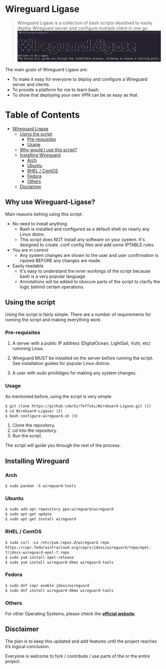 # Wireguard Ligase


> Wireguard Ligase is a collection of bash scripts desidned to easily deploy Wireguard server and configure mulriple client in one go.
> ![shell screenshot with logo](/doc/shell-screenshot-with-logo.png)


The main goals of Wireguard Ligase are:
- To make it easy for everyone to deploy and configure a Wireguard server and clients.
- To provide a platform for me to learn bash.
- To show that deploying your own VPN can be as easy as that.

Table of Contents
=================

   * [Wireguard Ligase](#wireguard-ligase)
      * [Using the script](#using-the-script)
         * [Pre-requisites](#pre-requisites)
         * [Usage](#usage)
      * [Why would I use this script?](#why-use-wireguard-ligase)
      * [Installing Wireguard](#installing-wireguard)
         * [Arch](#arch)
         * [Ubuntu](#ubuntu)
         * [RHEL / CentOS](#rhel--centos)
         * [Fedora](#fedora)
         * [Others](#others)
      * [Disclaimer](#disclaimer)

## Why use Wireguard-Ligase?

Main reasons behing using this script:

* No need to install anything
  * Bash is installed and configured as a default shell on nearly any Linux distro.
  * This script does NOT install any software on your system. It's designed to create .conf config files and add some IPTABLE rules.
* You are in control
  * Any system changes are shown to the user and user confirmation is rquired BEFORE any changes are made.
* Easily readable
  * It's easy to understand the inner workings of the script because bash is a very popular language.
  * Annotations will be added to obscure parts of the script to clarify the logic behind certain operations.

## Using the script

Using the script is fairly simple. There are a number of requirements for running the script and making everything work.

### Pre-requisites

1.  A server with a public IP address (DigitalOcean, LightSail, Vultr, etc) runnning Linux.

2.  Wireguard MUST be installed on the server before running the script. See installation guides for popular Linux distros.

3.  A user with sudo privilidges for making any system changes.

### Usage

As mentioned before, using the script is very simple.

    $ git clone https://github.com/SirToffski/WireGuard-Ligase.git (1)
    $ cd WireGuard-Ligase/ (2)
    $ bash configure-wireguard.sh (3)

1. Clone the repository.
2. cd into the repository.
3. Run the script.

The script will guide you through the rest of the process.

## Installing Wireguard

### Arch

    $ sudo pacman -S wireguard-tools

### Ubuntu

    $ sudo add-apt-repository ppa:wireguard/wireguard
    $ sudo apt-get update
    $ sudo apt-get install wireguard

### RHEL / CentOS

    $ sudo curl -Lo /etc/yum.repos.d/wireguard.repo https://copr.fedorainfracloud.org/coprs/jdoss/wireguard/repo/epel-7/jdoss-wireguard-epel-7.repo
    $ sudo yum install epel-release
    $ sudo yum install wireguard-dkms wireguard-tools

### Fedora

    $ sudo dnf copr enable jdoss/wireguard
    $ sudo dnf install wireguard-dkms wireguard-tools

### Others

For other Operating Systems, please check the [**official website**](https://www.wireguard.com/install/).

## Disclaimer

The plan is to keep this updated and add features until the project reaches it’s logical conclusion.

Everyone is welcome to fork / contribute / use parts of the or the entire project.
